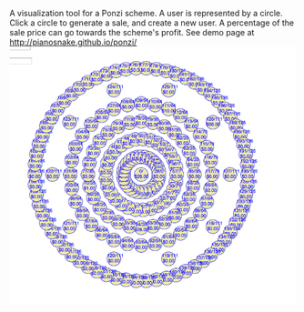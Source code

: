 A visualization tool for a Ponzi scheme. A user is represented by a circle. Click a circle to generate a sale, and create a new user. A
 percentage of the sale price can go towards the scheme's profit. See demo page at <http://pianosnake.github.io/ponzi/>
![Alt text](/demo1.png)